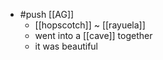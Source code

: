 - #push [[AG]]
  - [[hopscotch]] ~ [[rayuela]]
  - went into a [[cave]] together
  - it was beautiful

